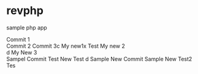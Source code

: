 revphp
======

sample php app

Commit 1  
Commit 2
Commit 3c
My new1x
Test
My new 2  
d
My New 3  
Sampel Commit Test
New Test  d
Sample
New Commit
Sample 
New  Test2   
Tes   
